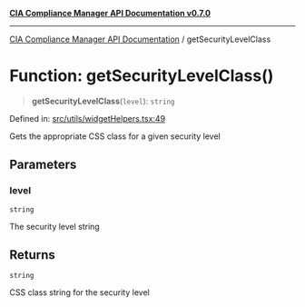 [**CIA Compliance Manager API Documentation v0.7.0**](../README.md)

***

[CIA Compliance Manager API Documentation](../globals.md) / getSecurityLevelClass

# Function: getSecurityLevelClass()

> **getSecurityLevelClass**(`level`): `string`

Defined in: [src/utils/widgetHelpers.tsx:49](https://github.com/Hack23/cia-compliance-manager/blob/main/src/utils/widgetHelpers.tsx#L49)

Gets the appropriate CSS class for a given security level

## Parameters

### level

`string`

The security level string

## Returns

`string`

CSS class string for the security level
